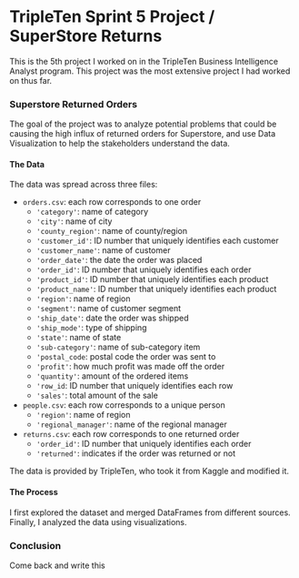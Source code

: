 # TripleTen Sprint 5 Project / SuperStore Returns

This is the 5th project I worked on in the TripleTen Business Intelligence Analyst program. This project was the most extensive project I had worked on thus far.

### Superstore Returned Orders

The goal of the project was to analyze potential problems that could be causing the high influx of returned orders for Superstore, and use Data Visualization to help the stakeholders understand the data.

#### The Data

The data was spread across three files:

- `orders.csv`: each row corresponds to one order  
    - `'category'`: name of category  
    - `'city'`: name of city  
    - `'county_region'`: name of county/region  
    - `'customer_id'`: ID number that uniquely identifies each customer  
    - `'customer_name'`: name of customer  
    - `'order_date'`: the date the order was placed  
    - `'order_id'`: ID number that uniquely identifies each order  
    - `'product_id'`: ID number that uniquely identifies each product  
    - `'product_name'`: ID number that uniquely identifies each product  
    - `'region'`: name of region  
    - `'segment'`: name of customer segment  
    - `'ship_date'`: date the order was shipped  
    - `'ship_mode'`: type of shipping  
    - `'state'`: name of state  
    - `'sub-category'`: name of sub-category item  
    - `'postal_code`: postal code the order was sent to  
    - `'profit'`: how much profit was made off the order  
    - `'quantity'`: amount of the ordered items  
    - `'row_id`: ID number that uniquely identifies each row  
    - `'sales'`: total amount of the sale  
- `people.csv`: each row corresponds to a unique person  
    - `'region'`: name of region  
    - `'regional_manager'`: name of the regional manager  
- `returns.csv`: each row corresponds to one returned order  
    - `'order_id'`: ID number that uniquely identifies each order  
    - `'returned'`: indicates if the order was returned or not

The data is provided by TripleTen, who took it from Kaggle and modified it.

#### The Process

I first explored the dataset and merged DataFrames from different sources. Finally, I analyzed the data using visualizations.

### Conclusion

Come back and write this

